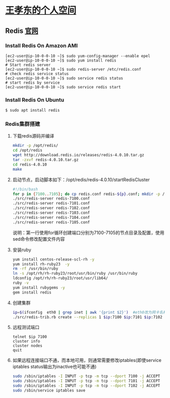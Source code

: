 # [王孝东的个人空间](https://scm-git.github.io/)
## Redis [官网](http://redis.io)

### Install Redis On Amazon AMI
```
[ec2-user@ip-10-0-0-10 ~]$ sudo yum-config-manager --enable epel
[ec2-user@ip-10-0-0-10 ~]$ sudo yum install redis
# Start redis server
[ec2-user@ip-10-0-0-10 ~]$ sudo redis-server /etc/redis.conf
# check redis service status
[ec2-user@ip-10-0-0-10 ~]$ sudo service redis status
# start redis by service
[ec2-user@ip-10-0-0-10 ~]$ sudo service redis start
```

### Install Redis On Ubuntu
```
$ sudo apt install redis
```

### Redis集群搭建
1. 下载redis源码并编译
   ```bash
   mkdir -p /opt/redis/
   cd /opt/redis
   wget http://download.redis.io/releases/redis-4.0.10.tar.gz
   tar -zxvf redis-4.0.10.tar.gz
   cd redis-4.0.10
   make
   ```

2. 启动节点，启动脚本如下：/opt/redis/redis-4.0.10/startRedisCluster
   ```bash
   #!/bin/bash
   for p in {7100..7105}; do cp redis.conf redis-${p}.conf; mkdir -p /home/redis/data/$p; sed -i -e "s/port 6379/port $p/;s/protected-mode yes/protected-mode no/;s/daemonize no/daemonize yes/;s/bind 127.0.0.1/bind 0.0.0.0/;s/dir ./dir \\/home\\/redis\\/data\\/$p/;s/pidfile \\/var\\/run\\/redis_6379.pid/pidfile \\/var\\/run\\/redis_$p.pid/;s/# cluster-enabled yes/cluster-enabled yes/;s/# cluster-config-file nodes-6379.conf/cluster-config-file nodes-$p.conf/;s/# cluster-node-timeout 15000/cluster-node-timeout 15000/;s/appendonly no/appendonly yes/" redis-${p}.conf;  done
   ./src/redis-server redis-7100.conf
   ./src/redis-server redis-7101.conf
   ./src/redis-server redis-7102.conf
   ./src/redis-server redis-7103.conf
   ./src/redis-server redis-7104.conf
   ./src/redis-server redis-7105.conf
   ```

   说明：第一行使用for循环创建端口分别为7100-7105的节点目录及配置，使用sed命令修改配置文件内容

3. 安装ruby
   ```bash
   yum install centos-release-scl-rh -y
   yum install rh-ruby23  -y
   rm -rf /usr/bin/ruby
   ln -s /opt/rh/rh-ruby23/root/usr/bin/ruby /usr/bin/ruby
   ldconfig /opt/rh/rh-ruby23/root/usr/lib64/
   ruby -v
   yum install rubygems -y
   gem install redis
   ```

4. 创建集群
   ```bash
   ip=$(ifconfig  eth0 | grep inet | awk '{print $2}')  #eth0改为网卡名称，如某些虚拟机内的CentOS系统默认是ens33,用ifconfig名称查看即可
   ./src/redis-trib.rb create --replicas 1 $ip:7100 $ip:7101 $ip:7102 $ip:7103 $ip:7104 $ip:7105   #遇到提示输入yes即可
   ```

5. 远程测试端口
   ```
   telnet $ip 7100
   cluster info
   cluster nodes
   quit
   ```

6. 如果远程连接端口不通，而本地可用，则通常需要修改iptables(即使service iptables status输出为inactive也可能不通)
   ```bash
   sudo /sbin/iptables -I INPUT -p tcp -m tcp --dport 7100 -j ACCEPT
   sudo /sbin/iptables -I INPUT -p tcp -m tcp --dport 7101 -j ACCEPT
   sudo /sbin/iptables -I INPUT -p tcp -m tcp --dport 7102 -j ACCEPT
   sudo /sbin/service iptables save
   ```
